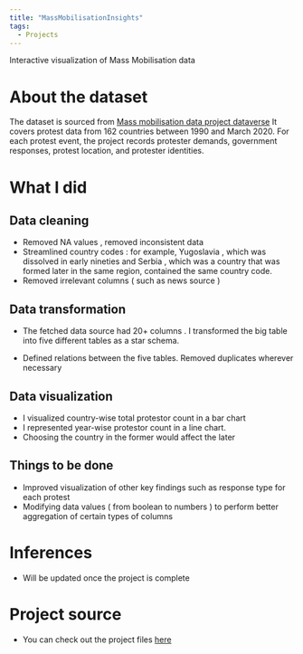 ```yaml
---
title: "MassMobilisationInsights"
tags:
  - Projects
---
```


Interactive visualization of Mass Mobilisation data


# About the dataset

The dataset is sourced from [Mass mobilisation data project dataverse](https://dataverse.harvard.edu/dataverse/MMdata) 
It covers protest data from 162 countries between 1990 and March 2020.
For each protest event, the project records protester demands, government responses, protest location, and protester identities.

# What I did

## Data cleaning
- Removed NA values , removed inconsistent data
- Streamlined country codes : for example, Yugoslavia , which was dissolved in early nineties and Serbia , which was a country that was formed later in the same region,  contained the same country code.
- Removed irrelevant columns ( such as news source )
 
## Data transformation

- The fetched data source had 20+ columns . I transformed the big table into five different tables as a star schema.

- Defined relations between the five tables. Removed duplicates wherever necessary 

## Data visualization

- I visualized country-wise total protestor count in a bar chart
- I represented year-wise protestor count in a line chart.
- Choosing the country in the former would affect the later

## Things to be done

- Improved visualization of other key findings such as response type for each protest
- Modifying data values ( from boolean to numbers ) to perform better aggregation of certain types of columns 

# Inferences 
- Will be updated once the project is complete

# Project source

- You can check out the project files [here](https://github.com/AnushM55/MassMobilizationInsights)
